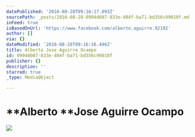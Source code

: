 ```yaml
---
datePublished: '2016-08-28T09:16:17.093Z'
sourcePath: _posts/2016-08-28-0994d087-833e-404f-ba71-bd356c99010f.md
inFeed: true
isBasedOnUrl: 'https://www.facebook.com/alberto.aguirre.92102'
author: []
via: {}
dateModified: '2016-08-28T09:16:16.496Z'
title: Alberto Jose Aguirre Ocampo
id: 0994d087-833e-404f-ba71-bd356c99010f
publisher: {}
description: ''
starred: true
_type: MediaObject

---
```

# **Alberto **Jose **Aguirre** Ocampo
![](https://the-grid-user-content.s3-us-west-2.amazonaws.com/46afa6fb-0d3c-4486-91ea-1cb8b1482eb2.jpg)